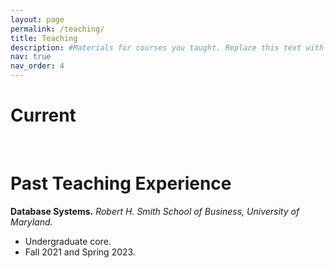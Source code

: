 ```yaml
---
layout: page
permalink: /teaching/
title: Teaching
description: #Materials for courses you taught. Replace this text with your description.
nav: true
nav_order: 4
---
```


# Current

<br>

# Past Teaching Experience
**Database Systems.**
*Robert H. Smith School of Business, University of Maryland.*
- Undergraduate core.
- Fall 2021 and Spring 2023.
